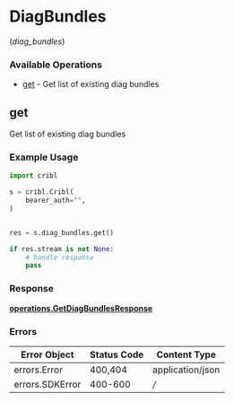 # DiagBundles
(*diag_bundles*)

### Available Operations

* [get](#get) - Get list of existing diag bundles

## get

Get list of existing diag bundles

### Example Usage

```python
import cribl

s = cribl.Cribl(
    bearer_auth="",
)


res = s.diag_bundles.get()

if res.stream is not None:
    # handle response
    pass
```


### Response

**[operations.GetDiagBundlesResponse](../../models/operations/getdiagbundlesresponse.md)**
### Errors

| Error Object     | Status Code      | Content Type     |
| ---------------- | ---------------- | ---------------- |
| errors.Error     | 400,404          | application/json |
| errors.SDKError  | 400-600          | */*              |
